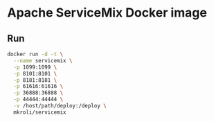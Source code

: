 Apache ServiceMix Docker image
==============================

Run
---

```bash
docker run -d -t \
  --name servicemix \
  -p 1099:1099 \
  -p 8101:8101 \
  -p 8181:8181 \
  -p 61616:61616 \
  -p 36888:36888 \
  -p 44444:44444 \
  -v /host/path/deploy:/deploy \
  mkroli/servicemix
```
